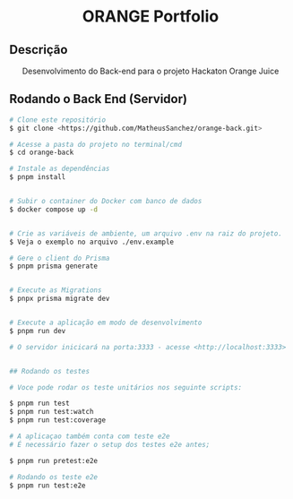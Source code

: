 <h1 align="center">ORANGE Portfolio</h1>

## Descrição

<p align="center">Desenvolvimento do Back-end para o projeto Hackaton Orange Juice</p>


## Rodando o Back End (Servidor)

```bash
# Clone este repositório
$ git clone <https://github.com/MatheusSanchez/orange-back.git>

# Acesse a pasta do projeto no terminal/cmd
$ cd orange-back

# Instale as dependências 
$ pnpm install


# Subir o container do Docker com banco de dados 
$ docker compose up -d


# Crie as variáveis de ambiente, um arquivo .env na raiz do projeto.
$ Veja o exemplo no arquivo ./env.example

# Gere o client do Prisma 
$ pnpm prisma generate


# Execute as Migrations
$ pnpx prisma migrate dev


# Execute a aplicação em modo de desenvolvimento
$ pnpm run dev

# O servidor inicicará na porta:3333 - acesse <http://localhost:3333>


## Rodando os testes 

# Voce pode rodar os teste unitários nos seguinte scripts: 

$ pnpm run test
$ pnpm run test:watch
$ pnpm run test:coverage

# A aplicaçao também conta com teste e2e
# É necessário fazer o setup dos testes e2e antes;

$ pnpm run pretest:e2e

# Rodando os teste e2e
$ pnpm run test:e2e

```
